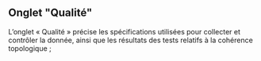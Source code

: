 ## Onglet "Qualité"

L’onglet « Qualité » précise les spécifications utilisées pour collecter et contrôler la donnée, ainsi que les résultats des tests relatifs à la cohérence topologique ;
